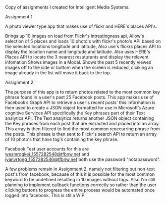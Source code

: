 Copy of assignments I created for Intelligent Media Systems.

Assignment 1 

A photo viewer type app that makes use of flickr and HERE's places API's.

Brings up 10 images on load from Flickr's intrestingness api, Allow's selection of 5 places and loads 10 photo's with flickr's photo's 
API based on the selected locations longitude and latitude, Also use's flickrs places API to display the location name and longitude and latitude.
Also uses HERE's Places API to locate the 3 nearest resuturants and display the relevent infomation
Shows images in a Modal.
Shows the past 5 recently viewed images off to the side or bottom when the screen is reduced, clciking an image already in the list will move it back to the top.

Assignment 2.

The purpose of this app is to return photos related to the most common key phrase found in a user's past 25 Facebook posts.
This app makes use of Facebook’s Graph API to retrieve a user's recent posts' this information is then used to create a JSON object 
formatted for use in Microsoft’s Azure cognitive Services API specifically the Key phrases part of their Text analytics API. 
The Text analytics returns another JSON object containing the Key phrases from each post that are extracted and placed into an array. 
This array is then filtered to find the most common reoccurring phrase from the posts. This phrase is then sent to Flickr's search API 
to return an array of 10 photo's that have tag's containing the key phrase.

Facebook Test user accounts for this are wesmrqgkei_1557282548@tfbnw.net and iyanvrtgng_1557282546@tfbnw.net both use the password "notapassword".

A few problems remain in Assignment 2, namely not filtering out non-text post's from facebook, because of this it is possible for the most common keyword
to be undefined resulting in 10 images without tags. Also I'm still planning to implement callback functions correctly so rather than the user clicking
buttons to progress the entire process would be automated once logged into facebook. 
This is stil a WIP
